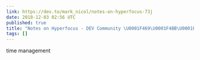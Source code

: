 ```yaml
---
link: https://dev.to/mark_nicol/notes-on-hyperfocus-73j
date: 2018-12-03 02:56 UTC
published: true
title: "Notes on Hyperfocus - DEV Community \U0001F469‍\U0001F4BB\U0001F468‍\U0001F4BB"
tags: []
---
```


time management
